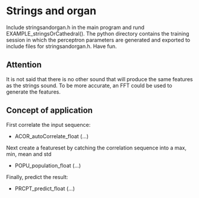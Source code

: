 # Strings and organ


Include stringsandorgan.h in the main program and rund EXAMPLE_stringsOrCathedral().
The python directory contains the training session in which the perceptron parameters are generated and exported to include files for stringsandorgan.h. Have fun.

## Attention
It is not said that there is no other sound that will produce the same features as the strings sound. To be more accurate, an FFT could be used to generate the features.

## Concept of application

First correlate the input sequence:
- ACOR_autoCorrelate_float (...)

Next create a featureset by catching the correlation sequence into a max, min, mean and std
- POPU_population_float (...)

Finally, predict the result:
- PRCPT_predict_float (...)
